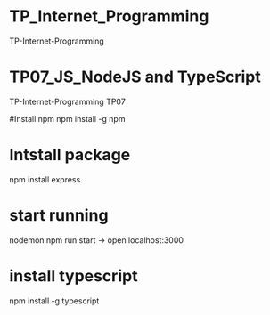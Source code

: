 # TP_Internet_Programming
TP-Internet-Programming 

# TP07_JS_NodeJS and TypeScript
TP-Internet-Programming TP07

#Install npm 
npm install -g npm


# Intstall package 
npm install express

#

# start running 
nodemon npm run start -> open localhost:3000

# install typescript
npm install -g typescript
